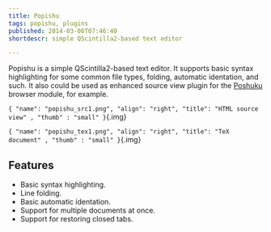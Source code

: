 ```yaml
---
title: Popishu
tags: popishu, plugins
published: 2014-03-06T07:46:40
shortdescr: simple QScintilla2-based text editor

---
```


Popishu is a simple QScintilla2-based text editor. It supports basic
syntax highlighting for some common file types, folding, automatic
identation, and such. It also could be used as enhanced source view
plugin for the [Poshuku](/plugins-poshuku) browser module, for example.

`{ "name": "popishu_src1.png", "align": "right", "title": "HTML source view" , "thumb" : "small" }`{.img}

`{ "name": "popishu_tex1.png", "align": "right", "title": "TeX document" , "thumb" : "small" }`{.img}

Features
--------

- Basic syntax highlighting.
- Line folding.
- Basic automatic identation.
- Support for multiple documents at once.
- Support for restoring closed tabs.
